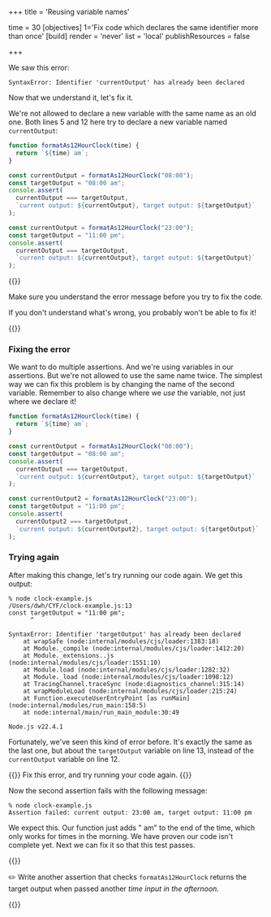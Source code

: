 +++
title = 'Reusing variable names'

time = 30
[objectives]
1='Fix code which declares the same identifier more than once'
[build]
  render = 'never'
  list = 'local'
  publishResources = false

+++

We saw this error:

```
SyntaxError: Identifier 'currentOutput' has already been declared
```

Now that we understand it, let's fix it.

We're not allowed to declare a new variable with the same name as an old one. Both lines 5 and 12 here try to declare a new variable named `currentOutput`:

```js {linenos=table,linenostart=1,hl_lines=["5", "12"]}
function formatAs12HourClock(time) {
  return `${time} am`;
}

const currentOutput = formatAs12HourClock("08:00");
const targetOutput = "08:00 am";
console.assert(
  currentOutput === targetOutput,
  `current output: ${currentOutput}, target output: ${targetOutput}`
);

const currentOutput = formatAs12HourClock("23:00");
const targetOutput = "11:00 pm";
console.assert(
  currentOutput === targetOutput,
  `current output: ${currentOutput}, target output: ${targetOutput}`
);
```

{{<note type="remember">}}

Make sure you understand the error message before you try to fix the code.

If you don't understand what's wrong, you probably won't be able to fix it!

{{</note>}}

### Fixing the error

We want to do multiple assertions. And we're using variables in our assertions. But we're not allowed to use the same name twice. The simplest way we can fix this problem is by changing the name of the second variable. Remember to also change where we _use_ the variable, not just where we declare it!

```js {linenos=table,linenostart=1,hl_lines=["12", "15", "16"]}
function formatAs12HourClock(time) {
  return `${time} am`;
}

const currentOutput = formatAs12HourClock("08:00");
const targetOutput = "08:00 am";
console.assert(
  currentOutput === targetOutput,
  `current output: ${currentOutput}, target output: ${targetOutput}`
);

const currentOutput2 = formatAs12HourClock("23:00");
const targetOutput = "11:00 pm";
console.assert(
  currentOutput2 === targetOutput,
  `current output: ${currentOutput2}, target output: ${targetOutput}`
);
```

### Trying again

After making this change, let's try running our code again. We get this output:

```console
% node clock-example.js
/Users/dwh/CYF/clock-example.js:13
const targetOutput = "11:00 pm";
      ^

SyntaxError: Identifier 'targetOutput' has already been declared
    at wrapSafe (node:internal/modules/cjs/loader:1383:18)
    at Module._compile (node:internal/modules/cjs/loader:1412:20)
    at Module._extensions..js (node:internal/modules/cjs/loader:1551:10)
    at Module.load (node:internal/modules/cjs/loader:1282:32)
    at Module._load (node:internal/modules/cjs/loader:1098:12)
    at TracingChannel.traceSync (node:diagnostics_channel:315:14)
    at wrapModuleLoad (node:internal/modules/cjs/loader:215:24)
    at Function.executeUserEntryPoint [as runMain] (node:internal/modules/run_main:158:5)
    at node:internal/main/run_main_module:30:49

Node.js v22.4.1
```

Fortunately, we've seen this kind of error before. It's exactly the same as the last one, but about the `targetOutput` variable on line 13, instead of the `currentOutput` variable on line 12.

{{<note type="exercise">}}
Fix this error, and try running your code again.
{{</note>}}

Now the second assertion fails with the following message:

```console
% node clock-example.js
Assertion failed: current output: 23:00 am, target output: 11:00 pm
```

We expect this. Our function just adds " am" to the end of the time, which only works for times in the morning. We have proven our code isn't complete yet. Next we can fix it so that this test passes.

{{<note type="exercise" title="Exercise 1">}}

✏️ Write another assertion that checks `formatAs12HourClock` returns the target output when passed another _time input in the afternoon._

{{</note>}}
